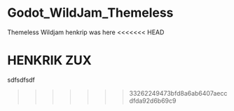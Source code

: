 # Godot_WildJam_Themeless

 Themeless Wildjam
 henkrip was here 
<<<<<<< HEAD

HENKRIK ZUX
=======

 sdfsdfsdf

> > > > > > > 33262249473bfd8a6ab6407aeccdfda92d6b69c9
